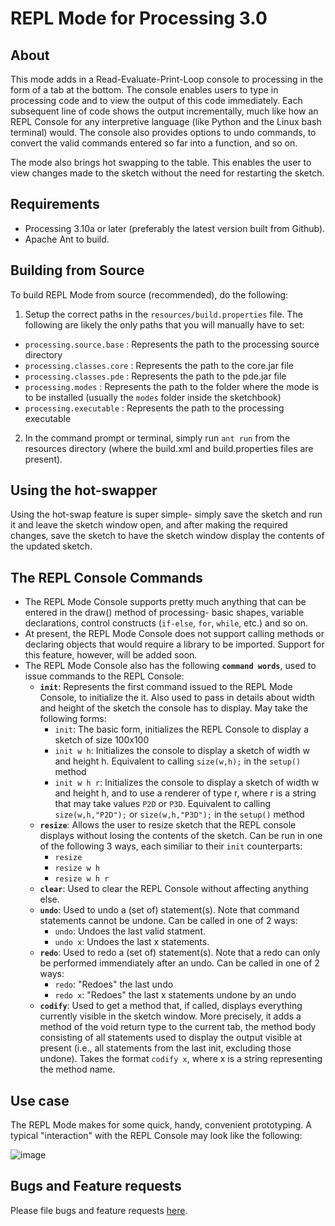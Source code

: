 REPL Mode for Processing 3.0
============================

About
-----
This mode adds in a Read-Evaluate-Print-Loop console to processing in the form of a tab at the bottom. The console enables users to type in processing code and to view the output of this code immediately. Each subsequent line of code shows the output incrementally, much like how an REPL Console for any interpretive language (like Python and the Linux bash terminal) would. The console also provides options to undo commands, to convert the valid commands entered so far into a function, and so on.  
  
The mode also brings hot swapping to the table. This enables the user to view changes made to the sketch without the need for restarting the sketch.

Requirements
------------
* Processing 3.10a or later (preferably the latest version built from Github).
* Apache Ant to build.

Building from Source
---------------------
To build REPL Mode from source (recommended), do the following:

1. Setup the correct paths in the `resources/build.properties` file. The following are likely the only paths that you will manually have to set:
  * `processing.source.base` : Represents the path to the processing source directory
  * `processing.classes.core` : Represents the path to the core.jar file
  * `processing.classes.pde` : Represents the path to the pde.jar file
  * `processing.modes` : Represents the path to the folder where the mode is to be installed (usually the `modes` folder inside the sketchbook)
  * `processing.executable` : Represents the path to the processing executable

2. In the command prompt or terminal, simply run `ant run` from the resources directory (where the build.xml and build.properties files are present).

Using the hot-swapper
---------------------

Using the hot-swap feature is super simple- simply save the sketch and run it and leave the sketch window open, and after making the required changes, save the sketch to have the sketch window display the contents of the updated sketch.

The REPL Console Commands
-------------------------
* The REPL Mode Console supports pretty much anything that can be entered in the draw() method of processing- basic shapes, variable declarations, control constructs (`if-else`, `for`, `while`, etc.) and so on.
* At present, the REPL Mode Console does not support calling methods or declaring objects that would require a library to be imported. Support for this feature, however, will be added soon.
* The REPL Mode Console also has the following **`command words`**, used to issue commands to the REPL Console:
  * **`init`**: Represents the first command issued to the REPL Mode Console, to initialize the it. Also used to pass in details about width and height of the sketch the console has to display. May take the following forms:
    * `init`: The basic form, initializes the REPL Console to display a sketch of size 100x100
    * `init w h`: Initializes the console to display a sketch of width w and height h. Equivalent to calling `size(w,h);` in the `setup()` method
    * `init w h r`: Initializes the console to display a sketch of width w and height h, and to use a renderer of type r, where r is a string that may take values `P2D` or `P3D`. Equivalent to calling `size(w,h,"P2D");` or `size(w,h,"P3D");` in the `setup()` method
  * **`resize`**: Allows the user to resize sketch that the REPL console displays without losing the contents of the sketch. Can be run in one of the following 3 ways, each similiar to their `init` counterparts:
    * `resize`
    * `resize w h`
    * `resize w h r`
  * **`clear`**: Used to clear the REPL Console without affecting anything else.
  * **`undo`**: Used to undo a (set of) statement(s). Note that command statements cannot be undone. Can be called in one of 2 ways:
    * `undo`: Undoes the last valid statment.
    * `undo x`: Undoes the last x statements.
  * **`redo`**: Used to redo a (set of) statement(s). Note that a redo can only be performed immendiately after an undo. Can be called in one of 2 ways:
    * `redo`: "Redoes" the last undo
    * `redo x`: "Redoes" the last x statements undone by an undo
  * **`codify`**: Used to get a method that, if called, displays everything currently visible in the sketch window. More precisely, it adds a method of the void return type to the current tab, the method body consisting of all statements used to display the output visible at present (i.e., all statements from the last init, excluding those undone). Takes the format `codify x`, where x is a string representing the method name.

Use case
---------
The REPL Mode makes for some quick, handy, convenient prototyping. A typical "interaction" with the REPL Console may look like the following:

![image](https://joelmoniz.files.wordpress.com/2015/06/repl_output_usecase.png?w=716)

Bugs and Feature requests
-------------------------
Please file bugs and feature requests [here](https://github.com/joelmoniz/REPLmode/issues).
